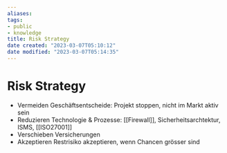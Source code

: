 ```yaml
---
aliases: 
tags:
- public
- knowledge
title: Risk Strategy
date created: "2023-03-07T05:10:12"
date modified: "2023-03-07T05:14:35"
---
```


# Risk Strategy

- Vermeiden
Geschäftsentscheide: Projekt stoppen, nicht im Markt aktiv sein
- Reduzieren
Technologie & Prozesse: [[Firewall]], Sicherheitsarchtektur, ISMS, [[ISO27001]]
- Verschieben
Versicherungen
- Akzeptieren
Restrisiko akzeptieren, wenn Chancen grösser sind
